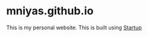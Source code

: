 # mniyas.github.io
This is my personal website. This is built using [Startup](https://designmodo.com/startup/)